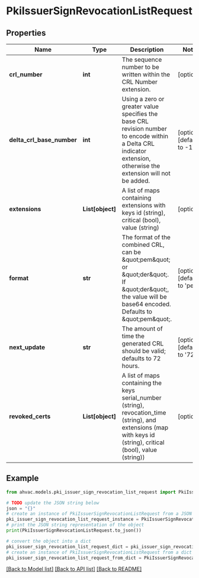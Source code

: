 # PkiIssuerSignRevocationListRequest


## Properties

Name | Type | Description | Notes
------------ | ------------- | ------------- | -------------
**crl_number** | **int** | The sequence number to be written within the CRL Number extension. | [optional] 
**delta_crl_base_number** | **int** | Using a zero or greater value specifies the base CRL revision number to encode within a Delta CRL indicator extension, otherwise the extension will not be added. | [optional] [default to -1]
**extensions** | **List[object]** | A list of maps containing extensions with keys id (string), critical (bool), value (string) | [optional] 
**format** | **str** | The format of the combined CRL, can be \&quot;pem\&quot; or \&quot;der\&quot;. If \&quot;der\&quot;, the value will be base64 encoded. Defaults to \&quot;pem\&quot;. | [optional] [default to 'pem']
**next_update** | **str** | The amount of time the generated CRL should be valid; defaults to 72 hours. | [optional] [default to '72h']
**revoked_certs** | **List[object]** | A list of maps containing the keys serial_number (string), revocation_time (string), and extensions (map with keys id (string), critical (bool), value (string)) | [optional] 

## Example

```python
from ahvac.models.pki_issuer_sign_revocation_list_request import PkiIssuerSignRevocationListRequest

# TODO update the JSON string below
json = "{}"
# create an instance of PkiIssuerSignRevocationListRequest from a JSON string
pki_issuer_sign_revocation_list_request_instance = PkiIssuerSignRevocationListRequest.from_json(json)
# print the JSON string representation of the object
print(PkiIssuerSignRevocationListRequest.to_json())

# convert the object into a dict
pki_issuer_sign_revocation_list_request_dict = pki_issuer_sign_revocation_list_request_instance.to_dict()
# create an instance of PkiIssuerSignRevocationListRequest from a dict
pki_issuer_sign_revocation_list_request_from_dict = PkiIssuerSignRevocationListRequest.from_dict(pki_issuer_sign_revocation_list_request_dict)
```
[[Back to Model list]](../README.md#documentation-for-models) [[Back to API list]](../README.md#documentation-for-api-endpoints) [[Back to README]](../README.md)


